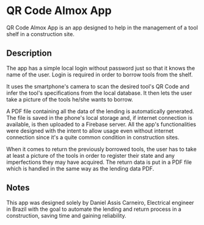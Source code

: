 # QR Code Almox App

QR Code Almox App is an app designed to help in the management of a tool shelf in a construction site.

## Description

The app has a simple local login without password just so that it knows the name of the user. Login
is required in order to borrow tools from the shelf.

It uses the smartphone's camera to scan the desired tool's QR Code and infer the tool's specifications
from the local database. It then lets the user take a picture of the tools he/she wants to borrow.

A PDF file containing all the data of the lending is automatically generated. The file is saved in the
phone's local storage and, if internet connection is available, is then uploaded to a Firebase server.
All the app's functionalities were designed with the intent to allow usage even without internet connection
since it's a quite common condition in construction sites.

When it comes to return the previously borrowed tools, the user has to take at least a picture of the tools
in order to register their state and any imperfections they may have acquired. The return data is put in a
PDF file which is handled in the same way as the lending data PDF.

## Notes

This app was designed solely by Daniel Assis Carneiro, Electrical engineer in Brazil with the goal to automate
the lending and return process in a construction, saving time and gaining reliability.
